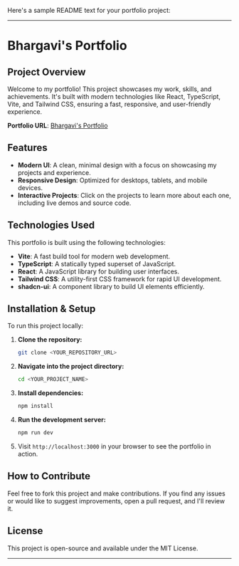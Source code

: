 Here's a sample README text for your portfolio project:

---

# Bhargavi's Portfolio

## Project Overview

Welcome to my portfolio! This project showcases my work, skills, and achievements. It's built with modern technologies like React, TypeScript, Vite, and Tailwind CSS, ensuring a fast, responsive, and user-friendly experience.

**Portfolio URL**: [Bhargavi's Portfolio](https://bhargavi-portfolio-1uifvo8uw-bhargavis-projects.vercel.app/)

## Features

- **Modern UI**: A clean, minimal design with a focus on showcasing my projects and experience.
- **Responsive Design**: Optimized for desktops, tablets, and mobile devices.
- **Interactive Projects**: Click on the projects to learn more about each one, including live demos and source code.

## Technologies Used

This portfolio is built using the following technologies:

- **Vite**: A fast build tool for modern web development.
- **TypeScript**: A statically typed superset of JavaScript.
- **React**: A JavaScript library for building user interfaces.
- **Tailwind CSS**: A utility-first CSS framework for rapid UI development.
- **shadcn-ui**: A component library to build UI elements efficiently.

## Installation & Setup

To run this project locally:

1. **Clone the repository:**

   ```bash
   git clone <YOUR_REPOSITORY_URL>
   ```

2. **Navigate into the project directory:**

   ```bash
   cd <YOUR_PROJECT_NAME>
   ```

3. **Install dependencies:**

   ```bash
   npm install
   ```

4. **Run the development server:**

   ```bash
   npm run dev
   ```

5. Visit `http://localhost:3000` in your browser to see the portfolio in action.

## How to Contribute

Feel free to fork this project and make contributions. If you find any issues or would like to suggest improvements, open a pull request, and I'll review it.

## License

This project is open-source and available under the MIT License.

---


